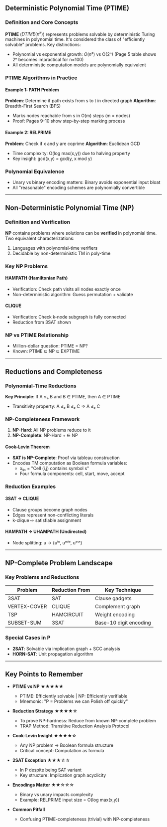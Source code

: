 ## Deterministic Polynomial Time (PTIME)

### Definition and Core Concepts

**PTIME** ($DTIME(n^k)$) represents problems solvable by deterministic Turing machines in polynomial time. It's considered the class of "efficiently solvable" problems. Key distinctions:

- Polynomial vs exponential growth: $O(n³)$ vs O(2ⁿ) (Page 5 table shows 2ⁿ becomes impractical for n=100)
- All deterministic computation models are polynomially equivalent

### PTIME Algorithms in Practice

#### Example 1: PATH Problem

**Problem**: Determine if path exists from s to t in directed graph
**Algorithm**: Breadth-First Search (BFS)

- Marks nodes reachable from s in O(m) steps (m = nodes)
- Proof: Pages 9-10 show step-by-step marking process

#### Example 2: RELPRIME

**Problem**: Check if x and y are coprime
**Algorithm**: Euclidean GCD

- Time complexity: O(log max(x,y)) due to halving property
- Key insight: gcd(x,y) = gcd(y, x mod y)

### Polynomial Equivalence

- Unary vs binary encoding matters: Binary avoids exponential input bloat
- All "reasonable" encoding schemes are polynomially convertible

---

## Non-Deterministic Polynomial Time (NP)

### Definition and Verification

**NP** contains problems where solutions can be **verified** in polynomial time. Two equivalent characterizations:

1. Languages with polynomial-time verifiers
2. Decidable by non-deterministic TM in poly-time

### Key NP Problems

#### HAMPATH (Hamiltonian Path)

- Verification: Check path visits all nodes exactly once
- Non-deterministic algorithm: Guess permutation + validate

#### CLIQUE

- Verification: Check k-node subgraph is fully connected
- Reduction from 3SAT shown

### NP vs PTIME Relationship

- Million-dollar question: PTIME = NP?
- Known: PTIME ⊆ NP ⊆ EXPTIME

---

## Reductions and Completeness

### Polynomial-Time Reductions

**Key Principle**: If A ≤ₚ B and B ∈ PTIME, then A ∈ PTIME

- Transitivity property: A ≤ₚ B ≤ₚ C ⇒ A ≤ₚ C

### NP-Completeness Framework

1. **NP-Hard**: All NP problems reduce to it
2. **NP-Complete**: NP-Hard + ∈ NP

#### Cook-Levin Theorem

- **SAT is NP-Complete**: Proof via tableau construction
- Encodes TM computation as Boolean formula variables:
  - xᵢⱼₛ = "Cell (i,j) contains symbol s"
  - Four formula components: cell, start, move, accept

### Reduction Examples

#### 3SAT → CLIQUE

- Clause groups become graph nodes
- Edges represent non-conflicting literals
- k-clique ⇨ satisfiable assignment

#### HAMPATH → UHAMPATH (Undirected)

- Node splitting: u → {uⁱⁿ, uᵐⁱᵈ, uᵒᵘᵗ}

---

## NP-Complete Problem Landscape

### Key Problems and Reductions

| Problem      | Reduction From | Key Technique          |
| ------------ | -------------- | ---------------------- |
| 3SAT         | SAT            | Clause gadgets         |
| VERTEX-COVER | CLIQUE         | Complement graph       |
| TSP          | HAMCIRCUIT     | Weight encoding        |
| SUBSET-SUM   | 3SAT           | Base-10 digit encoding |

### Special Cases in P

- **2SAT**: Solvable via implication graph + SCC analysis
- **HORN-SAT**: Unit propagation algorithm

---

## Key Points to Remember

- **PTIME vs NP** ★★★★★

  - PTIME: Efficiently solvable | NP: Efficiently verifiable
  - Mnemonic: "P = Problems we can Polish off quickly"

- **Reduction Strategy** ★★★★☆

  - To prove NP-hardness: Reduce from known NP-complete problem
  - TRAP Method: Transitive Reduction Analysis Protocol

- **Cook-Levin Insight** ★★★★☆

  - Any NP problem → Boolean formula structure
  - Critical concept: Computation as formula

- **2SAT Exception** ★★★☆☆

  - In P despite being SAT variant
  - Key structure: Implication graph acyclicity

- **Encodings Matter** ★★☆☆☆

  - Binary vs unary impacts complexity
  - Example: RELPRIME input size = O(log max(x,y))

- **Common Pitfall**
  - Confusing PTIME-completeness (trivial) with NP-completeness
